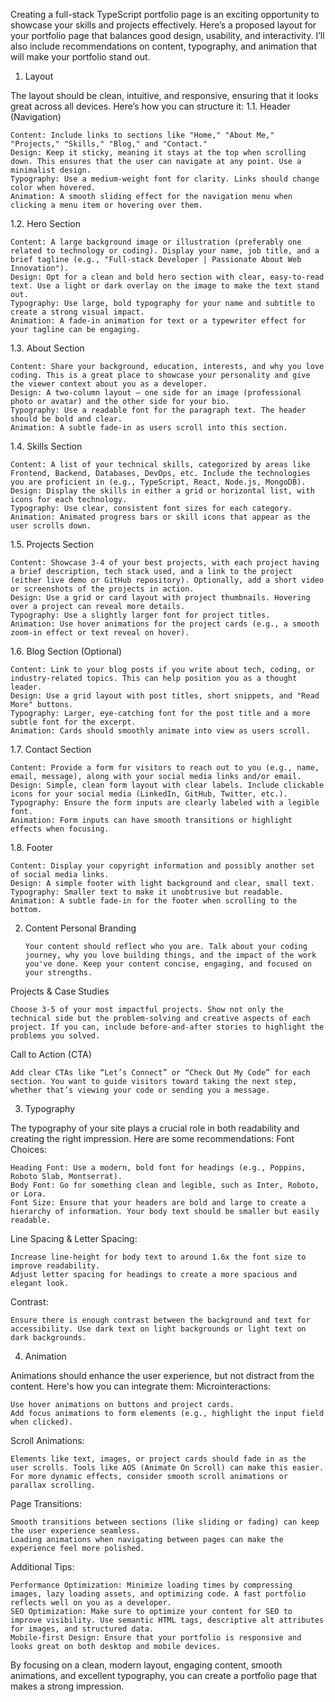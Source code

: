 Creating a full-stack TypeScript portfolio page is an exciting opportunity to showcase your skills and projects effectively. Here’s a proposed layout for your portfolio page that balances good design, usability, and interactivity. I’ll also include recommendations on content, typography, and animation that will make your portfolio stand out.

1. Layout

The layout should be clean, intuitive, and responsive, ensuring that it looks great across all devices. Here’s how you can structure it:
1.1. Header (Navigation)

    Content: Include links to sections like "Home," "About Me," "Projects," "Skills," "Blog," and "Contact."
    Design: Keep it sticky, meaning it stays at the top when scrolling down. This ensures that the user can navigate at any point. Use a minimalist design.
    Typography: Use a medium-weight font for clarity. Links should change color when hovered.
    Animation: A smooth sliding effect for the navigation menu when clicking a menu item or hovering over them.

1.2. Hero Section

    Content: A large background image or illustration (preferably one related to technology or coding). Display your name, job title, and a brief tagline (e.g., "Full-stack Developer | Passionate About Web Innovation").
    Design: Opt for a clean and bold hero section with clear, easy-to-read text. Use a light or dark overlay on the image to make the text stand out.
    Typography: Use large, bold typography for your name and subtitle to create a strong visual impact.
    Animation: A fade-in animation for text or a typewriter effect for your tagline can be engaging.

1.3. About Section

    Content: Share your background, education, interests, and why you love coding. This is a great place to showcase your personality and give the viewer context about you as a developer.
    Design: A two-column layout — one side for an image (professional photo or avatar) and the other side for your bio.
    Typography: Use a readable font for the paragraph text. The header should be bold and clear.
    Animation: A subtle fade-in as users scroll into this section.

1.4. Skills Section

    Content: A list of your technical skills, categorized by areas like Frontend, Backend, Databases, DevOps, etc. Include the technologies you are proficient in (e.g., TypeScript, React, Node.js, MongoDB).
    Design: Display the skills in either a grid or horizontal list, with icons for each technology.
    Typography: Use clear, consistent font sizes for each category.
    Animation: Animated progress bars or skill icons that appear as the user scrolls down.

1.5. Projects Section

    Content: Showcase 3-4 of your best projects, with each project having a brief description, tech stack used, and a link to the project (either live demo or GitHub repository). Optionally, add a short video or screenshots of the projects in action.
    Design: Use a grid or card layout with project thumbnails. Hovering over a project can reveal more details.
    Typography: Use a slightly larger font for project titles.
    Animation: Use hover animations for the project cards (e.g., a smooth zoom-in effect or text reveal on hover).

1.6. Blog Section (Optional)

    Content: Link to your blog posts if you write about tech, coding, or industry-related topics. This can help position you as a thought leader.
    Design: Use a grid layout with post titles, short snippets, and "Read More" buttons.
    Typography: Larger, eye-catching font for the post title and a more subtle font for the excerpt.
    Animation: Cards should smoothly animate into view as users scroll.

1.7. Contact Section

    Content: Provide a form for visitors to reach out to you (e.g., name, email, message), along with your social media links and/or email.
    Design: Simple, clean form layout with clear labels. Include clickable icons for your social media (LinkedIn, GitHub, Twitter, etc.).
    Typography: Ensure the form inputs are clearly labeled with a legible font.
    Animation: Form inputs can have smooth transitions or highlight effects when focusing.

1.8. Footer

    Content: Display your copyright information and possibly another set of social media links.
    Design: A simple footer with light background and clear, small text.
    Typography: Smaller text to make it unobtrusive but readable.
    Animation: A subtle fade-in for the footer when scrolling to the bottom.

2.  Content
    Personal Branding

        Your content should reflect who you are. Talk about your coding journey, why you love building things, and the impact of the work you've done. Keep your content concise, engaging, and focused on your strengths.

Projects & Case Studies

    Choose 3-5 of your most impactful projects. Show not only the technical side but the problem-solving and creative aspects of each project. If you can, include before-and-after stories to highlight the problems you solved.

Call to Action (CTA)

    Add clear CTAs like “Let’s Connect” or “Check Out My Code” for each section. You want to guide visitors toward taking the next step, whether that’s viewing your code or sending you a message.

3. Typography

The typography of your site plays a crucial role in both readability and creating the right impression. Here are some recommendations:
Font Choices:

    Heading Font: Use a modern, bold font for headings (e.g., Poppins, Roboto Slab, Montserrat).
    Body Font: Go for something clean and legible, such as Inter, Roboto, or Lora.
    Font Size: Ensure that your headers are bold and large to create a hierarchy of information. Your body text should be smaller but easily readable.

Line Spacing & Letter Spacing:

    Increase line-height for body text to around 1.6x the font size to improve readability.
    Adjust letter spacing for headings to create a more spacious and elegant look.

Contrast:

    Ensure there is enough contrast between the background and text for accessibility. Use dark text on light backgrounds or light text on dark backgrounds.

4. Animation

Animations should enhance the user experience, but not distract from the content. Here's how you can integrate them:
Microinteractions:

    Use hover animations on buttons and project cards.
    Add focus animations to form elements (e.g., highlight the input field when clicked).

Scroll Animations:

    Elements like text, images, or project cards should fade in as the user scrolls. Tools like AOS (Animate On Scroll) can make this easier.
    For more dynamic effects, consider smooth scroll animations or parallax scrolling.

Page Transitions:

    Smooth transitions between sections (like sliding or fading) can keep the user experience seamless.
    Loading animations when navigating between pages can make the experience feel more polished.

Additional Tips:

    Performance Optimization: Minimize loading times by compressing images, lazy loading assets, and optimizing code. A fast portfolio reflects well on you as a developer.
    SEO Optimization: Make sure to optimize your content for SEO to improve visibility. Use semantic HTML tags, descriptive alt attributes for images, and structured data.
    Mobile-first Design: Ensure that your portfolio is responsive and looks great on both desktop and mobile devices.

By focusing on a clean, modern layout, engaging content, smooth animations, and excellent typography, you can create a portfolio page that makes a strong impression.
